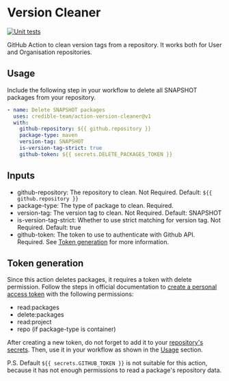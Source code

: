 # Version Cleaner

[![Unit tests](https://github.com/credible-team/action-version-cleaner/actions/workflows/unit-test.yaml/badge.svg)](https://github.com/credible-team/action-version-cleaner/actions/workflows/unit-test.yaml)

GitHub Action to clean version tags from a repository. It works both for User and Organisation repositories.

## Usage

Include the following step in your workflow to delete all SNAPSHOT packages from your repository.

```yaml
- name: Delete SNAPSHOT packages
  uses: credible-team/action-version-cleaner@v1
  with:
    github-repository: ${{ github.repository }}
    package-type: maven
    version-tag: SNAPSHOT
    is-version-tag-strict: true
    github-token: ${{ secrets.DELETE_PACKAGES_TOKEN }}
```

## Inputs

- github-repository: The repository to clean. Not Required. Default: ```${{ github.repository }}```
- package-type: The type of package to clean. Required.
- version-tag: The version tag to clean. Not Required. Default: SNAPSHOT
- is-version-tag-strict: Whether to use strict matching for version tag. Not Required. Default: true
- github-token: The token to use to authenticate with Github API. Required. See [Token generation](#token-generation)
  for more information.

## Token generation

Since this action deletes packages, it requires a token with delete permission. Follow the steps in official
documentation
to [create a personal access token](https://docs.github.com/en/github/authenticating-to-github/creating-a-personal-access-token)
with the following permissions:

- read:packages
- delete:packages
- read:project
- repo (if package-type is container)

After creating a new token, do not forget to add it to
your [repository's secrets](https://docs.github.com/en/actions/security-guides/using-secrets-in-github-actions). Then,
use it in your workflow as shown in the [Usage](#usage) section.

P.S. Default ```${{ secrets.GITHUB_TOKEN }}``` is not suitable for this action, because it has not enough permissions to
read a package's repository data.

